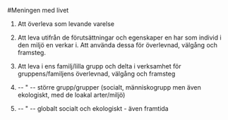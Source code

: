 #Meningen med livet

1. Att överleva som levande varelse

2. Att leva utifrån de förutsättningar och egenskaper en har som individ i den miljö en verkar i. Att använda dessa för överlevnad, välgång och framsteg.

3. Att leva i ens familj/lilla grupp och delta i verksamhet för gruppens/familjens överlevnad, välgång och framsteg

4. -- " -- större grupp/grupper (socialt, människogrupp men även ekologiskt, med de loakal arter/miljö)

5. -- " -- globalt socialt och ekologiskt - även framtida
